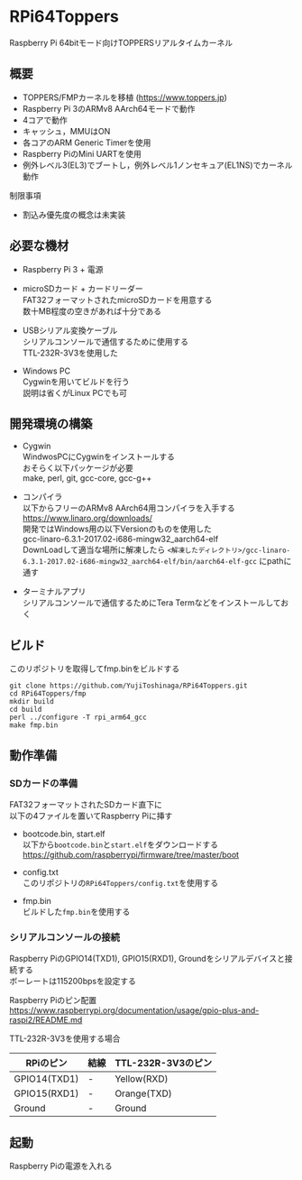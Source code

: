 # RPi64Toppers

Raspberry Pi 64bitモード向けTOPPERSリアルタイムカーネル

## 概要

 - TOPPERS/FMPカーネルを移植 (https://www.toppers.jp)
 - Raspberry Pi 3のARMv8 AArch64モードで動作
 - 4コアで動作
 - キャッシュ，MMUはON
 - 各コアのARM Generic Timerを使用
 - Raspberry PiのMini UARTを使用
 - 例外レベル3(EL3)でブートし，例外レベル1ノンセキュア(EL1NS)でカーネル動作

制限事項

 - 割込み優先度の概念は未実装


## 必要な機材

 - Raspberry Pi 3 + 電源
 
 - microSDカード + カードリーダー  
 FAT32フォーマットされたmicroSDカードを用意する  
 数十MB程度の空きがあれば十分である
 
 - USBシリアル変換ケーブル  
 シリアルコンソールで通信するために使用する  
 TTL-232R-3V3を使用した  

 - Windows PC  
 Cygwinを用いてビルドを行う  
 説明は省くがLinux PCでも可

## 開発環境の構築

 - Cygwin  
 WindwosPCにCygwinをインストールする  
 おそらく以下パッケージが必要  
 make, perl, git, gcc-core, gcc-g++  

 - コンパイラ  
 以下からフリーのARMv8 AArch64用コンパイラを入手する  
 https://www.linaro.org/downloads/  
 開発ではWindows用の以下Versionのものを使用した  
 gcc-linaro-6.3.1-2017.02-i686-mingw32_aarch64-elf  
 DownLoadして適当な場所に解凍したら
 ```<解凍したディレクトリ>/gcc-linaro-6.3.1-2017.02-i686-mingw32_aarch64-elf/bin/aarch64-elf-gcc```
 にpathに通す

 - ターミナルアプリ  
 シリアルコンソールで通信するためにTera Termなどをインストールしておく

## ビルド

このリポジトリを取得してfmp.binをビルドする
```
git clone https://github.com/YujiToshinaga/RPi64Toppers.git
cd RPi64Toppers/fmp
mkdir build
cd build
perl ../configure -T rpi_arm64_gcc
make fmp.bin
```

## 動作準備

### SDカードの準備

FAT32フォーマットされたSDカード直下に  
以下の4ファイルを置いてRaspberry Piに挿す

 - bootcode.bin, start.elf  
 以下から```bootcode.bin```と```start.elf```をダウンロードする  
 https://github.com/raspberrypi/firmware/tree/master/boot

 - config.txt  
 このリポジトリの```RPi64Toppers/config.txt```を使用する
 
 - fmp.bin  
 ビルドした```fmp.bin```を使用する

### シリアルコンソールの接続

Raspberry PiのGPIO14(TXD1), GPIO15(RXD1), Groundをシリアルデバイスと接続する  
ボーレートは115200bpsを設定する

Raspberry Piのピン配置  
https://www.raspberrypi.org/documentation/usage/gpio-plus-and-raspi2/README.md

TTL-232R-3V3を使用する場合

RPiのピン | 結線 | TTL-232R-3V3のピン
---|---|---
GPIO14(TXD1) | - | Yellow(RXD)
GPIO15(RXD1) | - | Orange(TXD)
Ground | - | Ground |

## 起動

Raspberry Piの電源を入れる


